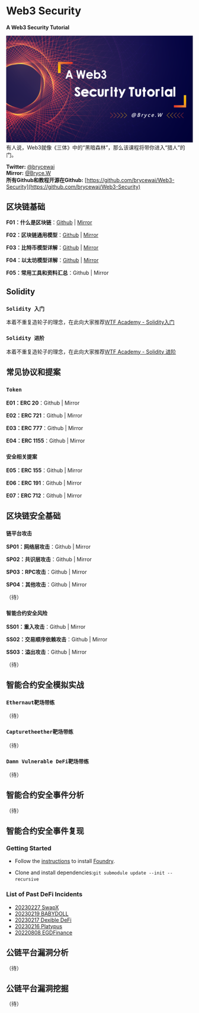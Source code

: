 # Web3 Security

**A Web3 Security Tutorial**

![img](./img/banner.png)  
有人说，Web3就像《三体》中的“黑暗森林”，那么该课程将带你进入“猎人”的门。

**Twitter:** [@brycewai](https://twitter.com/brycewai)  
**Mirror:** [@Bryce.W](https://mirror.xyz/brycew.eth)  
**所有Github和教程开源在Github:** [https://github.com/brycewai/Web3-Security](https://github.com/brycewai/Web3-Security)

## 区块链基础

**F01：什么是区块链**：[Github](./basis/blockchain/readme.md) | [Mirror](https://mirror.xyz/brycew.eth/oI6GKxfxgX4nDx8AlDB5ukKF4LBdyXEc_4bNmZ8uxTg)

**F02：区块链通用模型**：[Github](./basis/model/readme.md) | [Mirror](https://mirror.xyz/brycew.eth/V6OEk1r4O_PbRiB3PzVc7VEZ2j_7XvcwxWa50PVc95Q)

**F03：比特币模型详解**：[Github](./basis/btc/readme.md) | [Mirror](https://mirror.xyz/dashboard/edit/PsiKSs0A1X66btsfF0YcIysVqh0oXBrLy8G8i29fPQk)

**F04：以太坊模型详解**：[Github](./basis/ethereum/readme.md) | [Mirror](https://mirror.xyz/brycew.eth/_b7ZXOsib1xB506_0WHZYO6N1c0CxjcHTmbtlJn4Yi8)

**F05：常用工具和资料汇总**：Github | Mirror

## Solidity

### `Solidity 入门`

本着不重复造轮子的理念，在此向大家推荐[WTF Academy - Solidity入门](https://wtf.academy/solidity-start)

### `Solidity 进阶`

本着不重复造轮子的理念，在此向大家推荐[WTF Academy - Solidity 进阶](https://wtf.academy/solidity-advanced)

## 常见协议和提案

### `Token`

**E01：ERC 20**：Github | Mirror

**E02：ERC 721**：Github | Mirror

**E03：ERC 777**：Github | Mirror

**E04：ERC 1155**：Github | Mirror

### `安全相关提案`

**E05：ERC 155**：Github | Mirror

**E06：ERC 191**：Github | Mirror

**E07：ERC 712**：Github | Mirror

## 区块链安全基础

### `链平台攻击`

**SP01：网络层攻击**：Github | Mirror

**SP02：共识层攻击**：Github | Mirror

**SP03：RPC攻击**：Github | Mirror

**SP04：其他攻击**：Github | Mirror

（待）

### `智能合约安全风险`

**SS01：重入攻击**：Github | Mirror

**SS02：交易顺序依赖攻击**：Github | Mirror

**SS03：溢出攻击**：Github | Mirror

（待）

## 智能合约安全模拟实战

### `Ethernaut靶场带练`

（待）

### `Capturetheether靶场带练`

（待）

### `Damn Vulnerable DeFi靶场带练`

（待）

## 智能合约安全事件分析

（待）

## 智能合约安全事件复现

### Getting Started

- Follow the [instructions](https://book.getfoundry.sh/getting-started/installation.html) to install [Foundry](https://github.com/foundry-rs/foundry).

- Clone and install dependencies:`git submodule update --init --recursive`

### List of Past DeFi Incidents

- [20230227 SwapX](./exploit/readme.md#20230227---swapx)
- [20230219 BABYDOLL](./exploit/readme.md#20230219---babydoll)
- [20230217 Dexible DeFi](./exploit/readme.md#20230217---dexible)  
- [20230216 Platypus](./exploit/readme.md#20230216---platypus)
- [20220808 EGDFinance](./exploit/readme.md#20220808---egdfinance)

## 公链平台漏洞分析

（待）

## 公链平台漏洞挖掘

（待）
